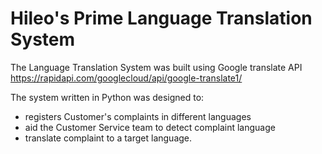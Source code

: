 # Hileo's Prime Language Translation System

The Language Translation System was built using Google translate API https://rapidapi.com/googlecloud/api/google-translate1/ 

The system written in Python was designed to:

* registers Customer's complaints in different languages
* aid the Customer Service team to detect complaint language
* translate complaint to a target language.
